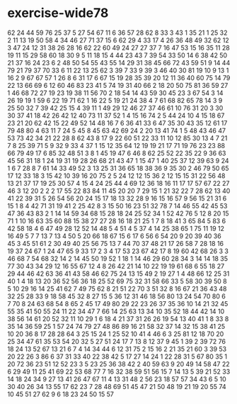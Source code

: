 # exercise-wide78
62
24
44
59
76
25
37
5
27
54
67
11
6
36
57
28
62
8
33
3
43
1
35
21
1
25
32
2
11
13
19
50
58
4
34
46
27
71
37
15
6
62
29
4
33
17
4
26
36
48
49
32
62
12
3
47
24
12
31
38
26
28
16
62
22
60
49
24
27
27
37
7
16
47
53
15
16
35
11
28
19
11
15
29
58
60
18
30
9
5
11
18
15
4
44
23
43
7
39
54
33
50
14
6
38
42
50
21
37
16
24
23
6
2
48
50
54
55
43
55
14
29
31
38
45
66
72
43
59
51
9
14
44
79
21
79
37
70
33
6
11
22
13
25
62
3
39
7
33
9
39
3
46
40
30
81
19
10
9
13
1
16
2
9
67
67
57
1
26
8
6
31
17
6
67
15
19
28
35
39
20
12
11
36
40
60
75
14
79
22
13
66
69
6
12
60
46
83
23
41
5
74
19
31
40
66
2
18
20
50
75
81
36
59
27
1
46
68
72
27
19
23
19
38
11
56
70
2
18
54
14
43
59
30
45
23
3
67
54
3
14
26
19
19
1
59
6
22
19
71
62
1
16
22
5
19
21
24
38
4
7
61
68
82
65
78
14
3
9
25
50
32
7
39
42
25
15
4
39
11
1
49
29
12
46
27
37
46
61
10
76
31
20
3
30
30
37
41
18
42
26
42
12
40
73
11
37
52
1
4
15
16
74
2
5
44
24
10
4
15
18
67
23
21
20
62
42
15
22
49
52
14
48
16
7
6
36
41
33
6
47
35
30
43
35
12
61
17
79
48
80
4
63
11
7
24
5
45
8
45
63
42
69
24
2
20
13
41
74
1
5
48
43
46
47
53
73
42
34
21
22
28
8
62
43
8
17
9
22
60
51
22
33
11
10
12
85
30
13
4
7
21
7
8
25
39
71
5
9
32
9
33
4
37
1
15
12
35
64
12
19
19
21
17
71
19
76
23
23
88
66
79
49
17
6
85
32
48
51
3
8
1
45
19
47
6
46
8
62
25
52
22
35
22
9
36
63
45
56
31
18
1
24
19
31
19
28
26
68
21
43
47
1
15
47
1
40
25
37
12
39
63
9
24
1
6
7
28
8
7
61
14
33
49
52
3
13
25
31
36
65
18
38
36
9
35
30
2
46
79
50
65
17
12
33
18
3
15
42
10
39
16
20
75
2
5
24
12
12
15
36
2
12
15
15
31
22
56
48
13
21
37
17
19
25
30
57
4
15
4
24
25
44
4
69
12
36
18
16
11
17
17
57
67
22
27
46
3
12
20
2
2
2
17
55
22
83
84
11
45
20
20
7
29
15
1
21
32
22
7
28
62
13
40
41
22
39
31
5
26
54
56
20
24
15
17
18
13
32
28
9
16
15
16
57
9
56
15
21
31
6
15
1
8
4
42
71
31
19
41
2
25
42
8
3
15
50
16
23
51
32
78
7
14
46
55
42
45
53
47
36
43
83
2
1
14
14
59
34
68
15
28
18
24
25
52
34
1
52
42
76
5
12
8
20
15
71
1
10
16
63
35
60
88
15
38
27
27
28
16
18
21
25
1
7
8
18
41
3
65
84
5
83
6
42
58
18
4
6
47
49
28
12
52
14
48
5
4
51
4
5
37
4
14
25
38
65
1
75
11
19
12
16
49
5
7
7
13
7
13
4
50
5
20
66
18
67
15
6
17
6
56
6
54
20
9
20
39
40
36
45
3
45
51
61
2
30
49
40
25
56
75
13
7
44
70
37
48
21
17
26
58
7
28
18
16
19
37
24
67
1
24
47
65
9
33
17
2
3
4
17
53
23
67
42
17
8
19
60
42
68
26
3
3
46
68
7
54
68
32
14
2
14
45
50
19
52
1
18
1
14
46
29
60
28
34
3
14
14
18
35
77
30
43
34
29
12
16
55
67
12
4
8
26
42
21
14
10
22
19
19
61
68
6
55
18
27
29
44
46
42
63
36
41
43
58
46
62
75
24
13
15
49
2
19
27
1
4
48
66
12
25
31
40
1
4
18
13
20
36
52
56
36
18
25
52
69
75
32
31
58
66
33
5
58
30
39
50
8
5
10
29
16
14
25
41
62
7
49
75
62
8
21
51
22
70
3
51
32
8
16
67
21
36
43
48
32
25
28
33
9
18
58
45
32
8
27
15
5
36
12
31
46
18
56
80
13
24
54
70
80
6
7
70
8
24
63
68
54
8
65
2
45
17
49
80
29
22
23
26
37
35
36
10
14
21
32
45
55
35
41
50
55
24
11
22
34
47
7
66
14
25
63
13
34
10
35
52
18
44
42
14
10
38
56
14
61
20
52
32
11
10
29
1
6
18
4
21
37
31
26
26
19
54
13
40
41
1
8
33
8
35
14
36
59
25
1
57
24
74
79
27
48
86
89
16
21
58
32
37
14
32
15
38
41
25
10
20
36
8
17
28
28
64
3
25
15
24
1
25
52
10
41
4
46
6
3
25
81
12
18
70
20
25
34
47
61
35
53
54
20
32
5
27
51
24
17
7
13
8
12
37
9
45
1
39
2
39
72
76
18
24
13
52
67
13
21
6
7
4
14
34
44
6
12
31
75
2
15
16
2
21
35
21
60
3
39
53
20
22
26
3
86
6
37
31
33
40
22
38
42
5
17
27
14
24
1
22
28
31
5
67
80
35
1
20
72
36
23
51
12
52
23
3
5
23
25
36
38
42
2
40
59
63
9
20
49
14
58
47
22
6
29
49
11
25
41
69
22
53
68
77
7
16
32
38
59
51
56
15
7
14
13
5
39
21
52
33
14
18
24
34
9
27
13
41
26
47
67
11
4
13
31
48
2
56
23
18
57
57
34
43
6
5
10
30
40
26
34
13
55
17
62
23
7
28
48
69
51
45
47
21
50
48
19
21
19
20
55
74
10
45
51
27
62
9
6
18
23
24
50
15
57
